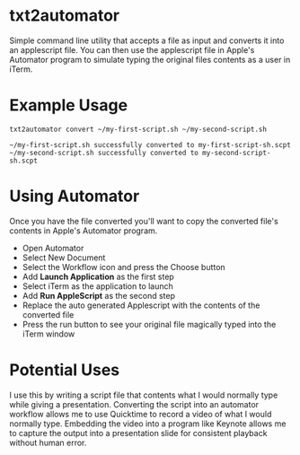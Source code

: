 # txt2automator

Simple command line utility that accepts a file as input and converts it into an applescript file. You can then use the applescript file in Apple's Automator program to simulate typing the original files contents as a user in iTerm.

# Example Usage
```
txt2automator convert ~/my-first-script.sh ~/my-second-script.sh

~/my-first-script.sh successfully converted to my-first-script-sh.scpt
~/my-second-script.sh successfully converted to my-second-script-sh.scpt
```
# Using Automator
Once you have the file converted you'll want to copy the converted file's contents in Apple's Automator program.
* Open Automator
* Select New Document
* Select the Workflow icon and press the Choose button
* Add **Launch Application** as the first step
* Select iTerm as the application to launch
* Add **Run AppleScript** as the second step
* Replace the auto generated Applescript with the contents of the converted file
* Press the run button to see your original file magically typed into the iTerm window

# Potential Uses
I use this by writing a script file that contents what I would normally type while giving a presentation. Converting the script into an automator workflow allows me to use Quicktime to record a video of what I would normally type. Embedding the video into a program like Keynote allows me to capture the output into a presentation slide for consistent playback without human error.